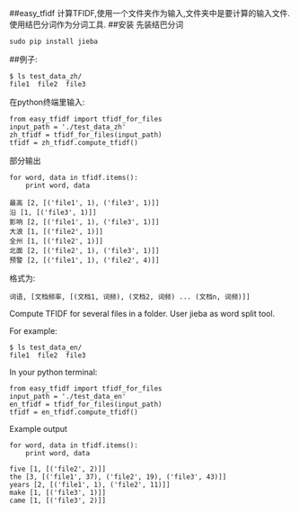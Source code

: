 ##easy_tfidf
计算TFIDF,使用一个文件夹作为输入,文件夹中是要计算的输入文件.
使用结巴分词作为分词工具.
##安装
先装结巴分词
```
sudo pip install jieba
```

##例子:
```
$ ls test_data_zh/
file1  file2  file3
```
在python终端里输入:
```
from easy_tfidf import tfidf_for_files
input_path = './test_data_zh'
zh_tfidf = tfidf_for_files(input_path)
tfidf = zh_tfidf.compute_tfidf()
```
部分输出
```
for word, data in tfidf.items():
    print word, data

最高 [2, [('file1', 1), ('file3', 1)]]
沿 [1, [('file3', 1)]]
影响 [2, [('file1', 1), ('file3', 1)]]
大浪 [1, [('file2', 1)]]
全州 [1, [('file2', 1)]]
北面 [2, [('file2', 1), ('file3', 1)]]
预警 [2, [('file1', 1), ('file2', 4)]]
```
格式为:
```
词语, [文档频率, [(文档1, 词频), (文档2, 词频) ... (文档n, 词频)]]
```

Compute TFIDF for several files in a folder.
User jieba as word split tool.

For example:
```
$ ls test_data_en/
file1  file2  file3
```
In your python terminal:
```
from easy_tfidf import tfidf_for_files
input_path = './test_data_en'
en_tfidf = tfidf_for_files(input_path)
tfidf = en_tfidf.compute_tfidf()
```
Example output
```
for word, data in tfidf.items():
    print word, data

five [1, [('file2', 2)]]
the [3, [('file1', 37), ('file2', 19), ('file3', 43)]]
years [2, [('file1', 1), ('file2', 11)]]
make [1, [('file3', 1)]]
came [1, [('file3', 2)]]

```